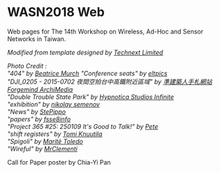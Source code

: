 # WASN2018 Web

Web pages for The 14th Workshop on Wireless, Ad-Hoc and Sensor Networks in Taiwan.

*Modified from template designed by [Technext Limited](http://technextit.com)*

*Photo Credit :*  
*"404" by [Beatrice Murch](https://www.flickr.com/photos/blmurch/)*
*"Conference seats" by [eltpics](https://www.flickr.com/photos/eltpics/)*  
*"DJI_0205 - 2015-0702 夜間空拍台中高鐵附近區域" by [準建築人手札網站 Forgemind ArchiMedia](https://www.flickr.com/photos/eager/)*  
*"Double Trouble State Park" by [Hypnotica Studios Infinite](https://www.flickr.com/photos/stinkiepinkie_infinity/)*  
*"exhibition" by [nikolay semenov](https://www.flickr.com/photos/ksider/)*  
*"News" by [StePippo](https://www.flickr.com/photos/stepippo/)*  
*"papers" by [fsse8info](https://www.flickr.com/photos/fsse-info/)*  
*"Project 365 #25: 250109 It's Good to Talk!" by [Pete](https://www.flickr.com/photos/comedynose/)*  
*"shift registers" by [Tomi Knuutila](https://www.flickr.com/photos/yourbartender/)*  
*"Spigoli" by [Maritè Toledo](https://www.flickr.com/photos/marittoledo/)*  
*"Wireful" by [MrClementi](https://www.flickr.com/photos/mrclementi/)*  
  
Call for Paper poster by Chia-Yi Pan